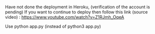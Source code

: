 Have not done the deployment in Heroku, (verification of the account is pending)
If you want to continue to deploy then follow this link (source video) : https://www.youtube.com/watch?v=Z1RJmh_OqeA

Use python app.py (instead of python3 app.py)
